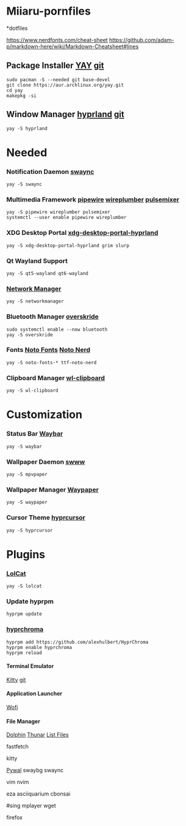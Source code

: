 # Miiaru-pornfiles
*dotfiles

https://www.nerdfonts.com/cheat-sheet
https://github.com/adam-p/markdown-here/wiki/Markdown-Cheatsheet#lines

## Package Installer [YAY](https://aur.archlinux.org/packages/yay) [git](https://github.com/Jguer/yay?tab=readme-ov-file)
```
sudo pacman -S --needed git base-devel
git clone https://aur.archlinux.org/yay.git
cd yay
makepkg -si
```

## Window Manager [hyprland](https://hyprland.org/) [git](https://github.com/hyprwm/Hyprland)
```
yay -S hyprland
```
# Needed
### Notification Daemon [swaync](https://github.com/ErikReider/SwayNotificationCenter)
```
yay -S swaync
```

### Multimedia Framework [pipewire](https://www.pipewire.org/) [wireplumber](https://wiki.archlinux.org/title/WirePlumber) [pulsemixer](https://github.com/GeorgeFilipkin/pulsemixer)
```
yay -S pipewire wireplumber pulsemixer
systemctl --user enable pipewire wireplumber
```

### XDG Desktop Portal [xdg-desktop-portal-hyprland](https://wiki.hyprland.org/Hypr-Ecosystem/xdg-desktop-portal-hyprland)
```
yay -S xdg-desktop-portal-hyprland grim slurp
```

### Qt Wayland Support
```
yay -S qt5-wayland qt6-wayland
```

### [Network Manager](https://www.networkmanager.dev/)
```
yay -S networkmanager
```

### Bluetooth Manager [overskride](https://github.com/kaii-lb/overskride)
```
sudo systemctl enable --now bluetooth
yay -S overskride
```

### Fonts [Noto Fonts](https://fonts.google.com/noto) [Noto Nerd](https://archlinux.org/packages/extra/any/ttf-noto-nerd/)
```
yay -S noto-fonts-* ttf-noto-nerd
```

### Clipboard Manager [wl-clipboard](https://github.com/bugaevc/wl-clipboard)
```
yay -S wl-clipboard
```


# Customization

### Status Bar [Waybar](https://github.com/Alexays/Waybar)
```
yay -S waybar
```

### Wallpaper Daemon [swww](https://github.com/LGFae/swww)
```
yay -S mpvpaper
```

### Wallpaper Manager [Waypaper](https://github.com/anufrievroman/waypaper)
```
yay -S waypaper
```

### Cursor Theme [hyprcursor](https://github.com/hyprwm/hyprcursor)
```
yay -S hyprcursor
```

# Plugins

### [LolCat](https://github.com/busyloop/lolcat)
```
yay -S lolcat
```

### Update hyprpm
```
hyprpm update
```

### [hyprchroma](https://github.com/alexhulbert/HyprChroma)
```
hyprpm add https://github.com/alexhulbert/HyprChroma
hyprpm enable hyprchroma
hyprpm reload
```

#### Terminal Emulator
[Kitty](https://sw.kovidgoyal.net/kitty/)
[git](https://github.com/kovidgoyal/kitty)



#### Application Launcher
[Wofi](https://hg.sr.ht/~scoopta/wofi)

#### File Manager
[Dolphin](https://apps.kde.org/dolphin/)
[Thunar](https://github.com/neilbrown/thunar)
[List Files](https://github.com/gokcehan/lf/tree/master)

fastfetch

kitty


[Pywal](https://github.com/dylanaraps/pywal)
swaybg
swaync

vim
nvim

eza
asciiquarium
cbonsai

#sing
mplayer
wget

firefox
